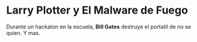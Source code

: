 
# Larry Plotter y El Malware de Fuego

Durante un hackaton en la escuela, **Bill Gates** destruye el portatil de no se quien.
Y mas.
